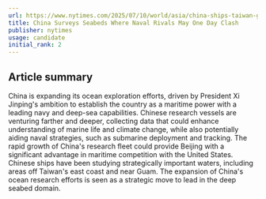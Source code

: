 ```yaml
---
url: https://www.nytimes.com/2025/07/10/world/asia/china-ships-taiwan-guam.html
title: China Surveys Seabeds Where Naval Rivals May One Day Clash
publisher: nytimes
usage: candidate
initial_rank: 2
---
```

## Article summary
China is expanding its ocean exploration efforts, driven by President Xi Jinping's ambition to establish the country as a maritime power with a leading navy and deep-sea capabilities. Chinese research vessels are venturing farther and deeper, collecting data that could enhance understanding of marine life and climate change, while also potentially aiding naval strategies, such as submarine deployment and tracking. The rapid growth of China's research fleet could provide Beijing with a significant advantage in maritime competition with the United States. Chinese ships have been studying strategically important waters, including areas off Taiwan's east coast and near Guam. The expansion of China's ocean research efforts is seen as a strategic move to lead in the deep seabed domain.
